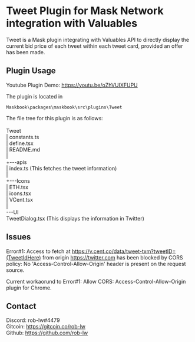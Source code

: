 # Tweet Plugin for Mask Network integration with Valuables

Tweet is a Mask plugin integrating with Valuables API to directly display the
current bid price of each tweet within each tweet card, provided an offer has
been made.

## Plugin Usage

Youtube Plugin Demo: <https://youtu.be/oZhVUIXFUPU>

The plugin is located in

`Maskbook\packages\maskbook\src\plugins\Tweet`

The file tree for this plugin is as follows:\
\
Tweet\
| constants.ts\
| define.tsx\
| README.md\
|\
+---apis\
| index.ts (This fetches the tweet information)\
|\
+---Icons\
| ETH.tsx\
| icons.tsx\
| VCent.tsx\
|\
\---UI\
 TweetDialog.tsx (This displays the information in Twitter)

## Issues

Error#1: Access to fetch at
<https://v.cent.co/data/tweet-txm?tweetID=(TweetIdHere)> from origin
<https://twitter.com> has been blocked by CORS policy: No
'Access-Control-Allow-Origin' header is present on the request source.

Current workaorund to Error#1: Allow CORS: Access-Control-Allow-Origin plugin
for Chrome.

## Contact

Discord: rob-lw#4479\
Gitcoin: <https://gitcoin.co/rob-lw>\
Github: <https://github.com/rob-lw>
